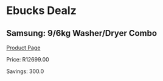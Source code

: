 
# Ebucks Dealz
## Samsung: 9/6kg Washer/Dryer Combo
[Product Page](https://www.ebucks.com/web/shop/productSelected.do?prodId=351987527&catId=704981826)

Price: R12699.00

Savings: 300.0


	